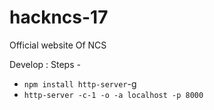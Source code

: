 # hackncs-17
Official website Of NCS

Develop :
Steps -
* `npm install http-server`-g
* `http-server -c-1 -o -a localhost -p 8000`
